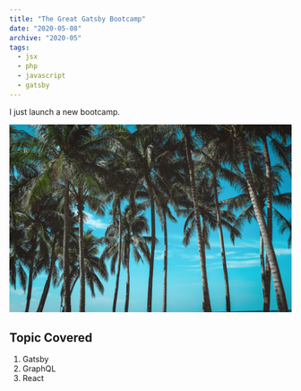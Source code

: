 ```yaml
---
title: "The Great Gatsby Bootcamp"
date: "2020-05-08"
archive: "2020-05"
tags:
  - jsx
  - php
  - javascript
  - gatsby
---
```


I just launch a new bootcamp.

![IMG](./gatsby.JPG)

## Topic Covered

1. Gatsby
2. GraphQL
3. React